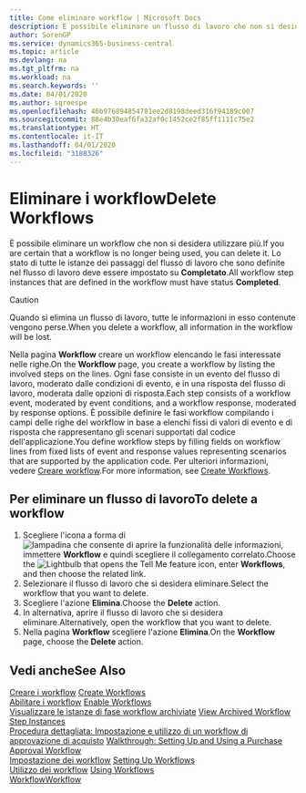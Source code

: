 ```yaml
---
title: Come eliminare workflow | Microsoft Docs
description: È possibile eliminare un flusso di lavoro che non si desidera utilizzare più. Lo stato di tutte le istanze dei passaggi del flusso di lavoro che sono definite nel flusso di lavoro deve essere impostato su **Completato**.
author: SorenGP
ms.service: dynamics365-business-central
ms.topic: article
ms.devlang: na
ms.tgt_pltfrm: na
ms.workload: na
ms.search.keywords: ''
ms.date: 04/01/2020
ms.author: sgroespe
ms.openlocfilehash: 46b976894854781ee2d8198deed316f94189c007
ms.sourcegitcommit: 88e4b30eaf6fa32af0c1452ce2f85ff1111c75e2
ms.translationtype: HT
ms.contentlocale: it-IT
ms.lasthandoff: 04/01/2020
ms.locfileid: "3188326"
---
```

# <a name="delete-workflows"></a><span data-ttu-id="c3768-104">Eliminare i workflow</span><span class="sxs-lookup"><span data-stu-id="c3768-104">Delete Workflows</span></span>
<span data-ttu-id="c3768-105">È possibile eliminare un workflow che non si desidera utilizzare più.</span><span class="sxs-lookup"><span data-stu-id="c3768-105">If you are certain that a workflow is no longer being used, you can delete it.</span></span> <span data-ttu-id="c3768-106">Lo stato di tutte le istanze dei passaggi del flusso di lavoro che sono definite nel flusso di lavoro deve essere impostato su **Completato**.</span><span class="sxs-lookup"><span data-stu-id="c3768-106">All workflow step instances that are defined in the workflow must have status **Completed**.</span></span>  

> [!CAUTION]  
>  <span data-ttu-id="c3768-107">Quando si elimina un flusso di lavoro, tutte le informazioni in esso contenute vengono perse.</span><span class="sxs-lookup"><span data-stu-id="c3768-107">When you delete a workflow, all information in the workflow will be lost.</span></span>  

 <span data-ttu-id="c3768-108">Nella pagina **Workflow** creare un workflow elencando le fasi interessate nelle righe.</span><span class="sxs-lookup"><span data-stu-id="c3768-108">On the **Workflow** page, you create a workflow by listing the involved steps on the lines.</span></span> <span data-ttu-id="c3768-109">Ogni fase consiste in un evento del flusso di lavoro, moderato dalle condizioni di evento, e in una risposta del flusso di lavoro, moderata dalle opzioni di risposta.</span><span class="sxs-lookup"><span data-stu-id="c3768-109">Each step consists of a workflow event, moderated by event conditions, and a workflow response, moderated by response options.</span></span> <span data-ttu-id="c3768-110">È possibile definire le fasi workflow compilando i campi delle righe del workflow in base a elenchi fissi di valori di evento e di risposta che rappresentano gli scenari supportati dal codice dell'applicazione.</span><span class="sxs-lookup"><span data-stu-id="c3768-110">You define workflow steps by filling fields on workflow lines from fixed lists of event and response values representing scenarios that are supported by the application code.</span></span> <span data-ttu-id="c3768-111">Per ulteriori informazioni, vedere [Creare workflow](across-how-to-create-workflows.md).</span><span class="sxs-lookup"><span data-stu-id="c3768-111">For more information, see [Create Workflows](across-how-to-create-workflows.md).</span></span>  

## <a name="to-delete-a-workflow"></a><span data-ttu-id="c3768-112">Per eliminare un flusso di lavoro</span><span class="sxs-lookup"><span data-stu-id="c3768-112">To delete a workflow</span></span>  
1.  <span data-ttu-id="c3768-113">Scegliere l'icona a forma di ![lampadina che consente di aprire la funzionalità delle informazioni](media/ui-search/search_small.png "Informazioni sull'operazione che si desidera eseguire"), immettere **Workflow** e quindi scegliere il collegamento correlato.</span><span class="sxs-lookup"><span data-stu-id="c3768-113">Choose the ![Lightbulb that opens the Tell Me feature](media/ui-search/search_small.png "Tell me what you want to do") icon, enter **Workflows**, and then choose the related link.</span></span>  
2.  <span data-ttu-id="c3768-114">Selezionare il flusso di lavoro che si desidera eliminare.</span><span class="sxs-lookup"><span data-stu-id="c3768-114">Select the workflow that you want to delete.</span></span>  
3.  <span data-ttu-id="c3768-115">Scegliere l'azione **Elimina**.</span><span class="sxs-lookup"><span data-stu-id="c3768-115">Choose the **Delete** action.</span></span>  
4.  <span data-ttu-id="c3768-116">In alternativa, aprire il flusso di lavoro che si desidera eliminare.</span><span class="sxs-lookup"><span data-stu-id="c3768-116">Alternatively, open the workflow that you want to delete.</span></span>  
5.  <span data-ttu-id="c3768-117">Nella pagina **Workflow** scegliere l'azione **Elimina**.</span><span class="sxs-lookup"><span data-stu-id="c3768-117">On the **Workflow** page, choose the **Delete** action.</span></span>  

## <a name="see-also"></a><span data-ttu-id="c3768-118">Vedi anche</span><span class="sxs-lookup"><span data-stu-id="c3768-118">See Also</span></span>  
 <span data-ttu-id="c3768-119">[Creare i workflow](across-how-to-create-workflows.md) </span><span class="sxs-lookup"><span data-stu-id="c3768-119">[Create Workflows](across-how-to-create-workflows.md) </span></span>  
 <span data-ttu-id="c3768-120">[Abilitare i workflow](across-how-to-enable-workflows.md) </span><span class="sxs-lookup"><span data-stu-id="c3768-120">[Enable Workflows](across-how-to-enable-workflows.md) </span></span>  
 <span data-ttu-id="c3768-121">[Visualizzare le istanze di fase workflow archiviate](across-how-to-view-archived-workflow-step-instances.md) </span><span class="sxs-lookup"><span data-stu-id="c3768-121">[View Archived Workflow Step Instances](across-how-to-view-archived-workflow-step-instances.md) </span></span>  
 <span data-ttu-id="c3768-122">[Procedura dettagliata: Impostazione e utilizzo di un workflow di approvazione di acquisto](walkthrough-setting-up-and-using-a-purchase-approval-workflow.md) </span><span class="sxs-lookup"><span data-stu-id="c3768-122">[Walkthrough: Setting Up and Using a Purchase Approval Workflow](walkthrough-setting-up-and-using-a-purchase-approval-workflow.md) </span></span>  
 <span data-ttu-id="c3768-123">[Impostazione dei workflow](across-set-up-workflows.md) </span><span class="sxs-lookup"><span data-stu-id="c3768-123">[Setting Up Workflows](across-set-up-workflows.md) </span></span>  
 <span data-ttu-id="c3768-124">[Utilizzo dei workflow](across-use-workflows.md) </span><span class="sxs-lookup"><span data-stu-id="c3768-124">[Using Workflows](across-use-workflows.md) </span></span>  
 [<span data-ttu-id="c3768-125">Workflow</span><span class="sxs-lookup"><span data-stu-id="c3768-125">Workflow</span></span>](across-workflow.md)   
